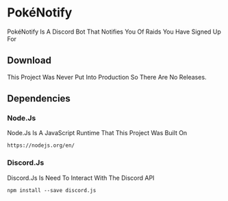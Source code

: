 # PokéNotify

PokéNotify Is A Discord Bot That Notifies You Of Raids You Have Signed Up For

## Download
This Project Was Never Put Into Production So There Are No Releases.

## Dependencies

### Node.Js

Node.Js Is A JavaScript Runtime That This Project Was Built On

```
https://nodejs.org/en/
```

### Discord.Js

Discord.Js Is Need To Interact With The Discord API

```
npm install --save discord.js
```
